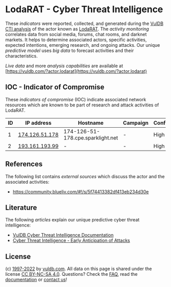 # LodaRAT - Cyber Threat Intelligence

These _indicators_ were reported, collected, and generated during the [VulDB CTI analysis](https://vuldb.com/?kb.cti) of the actor known as [LodaRAT](https://vuldb.com/?actor.lodarat). The _activity monitoring_ correlates data from social media, forums, chat rooms, and darknet markets. It helps to determine associated actors, specific activities, expected intentions, emerging research, and ongoing attacks. Our unique _predictive model_ uses _big data_ to forecast activities and their characteristics.

_Live data_ and more _analysis capabilities_ are available at [https://vuldb.com/?actor.lodarat](https://vuldb.com/?actor.lodarat)

## IOC - Indicator of Compromise

These _indicators of compromise_ (IOC) indicate associated network resources which are known to be part of research and attack activities of LodaRAT.

ID | IP address | Hostname | Campaign | Confidence
-- | ---------- | -------- | -------- | ----------
1 | [174.126.51.178](https://vuldb.com/?ip.174.126.51.178) | 174-126-51-178.cpe.sparklight.net | - | High
2 | [193.161.193.99](https://vuldb.com/?ip.193.161.193.99) | - | - | High

## References

The following list contains _external sources_ which discuss the actor and the associated activities:

* https://community.blueliv.com/#!/s/5f74413382df413eb234d30e

## Literature

The following _articles_ explain our unique predictive cyber threat intelligence:

* [VulDB Cyber Threat Intelligence Documentation](https://vuldb.com/?kb.cti)
* [Cyber Threat Intelligence - Early Anticipation of Attacks](https://www.scip.ch/en/?labs.20201022)

## License

(c) [1997-2022](https://vuldb.com/?kb.changelog) by [vuldb.com](https://vuldb.com/?kb.about). All data on this page is shared under the license [CC BY-NC-SA 4.0](https://creativecommons.org/licenses/by-nc-sa/4.0/). Questions? Check the [FAQ](https://vuldb.com/?kb.faq), read the [documentation](https://vuldb.com/?kb) or [contact us](https://vuldb.com/?contact)!
